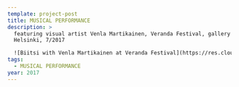 ```yaml
---
template: project-post
title: MUSICAL PERFORMANCE
description: >
  featuring visual artist Venla Martikainen, Veranda Festival, gallery Sorbus,
  Helsinki, 7/2017

  ![Biitsi with Venla Martikainen at Veranda Festival](https://res.cloudinary.com/bitsicloud/image/upload/v1596108033/bcloud/10.jpg)
tags:
  - MUSICAL PERFORMANCE
year: 2017
---
```

